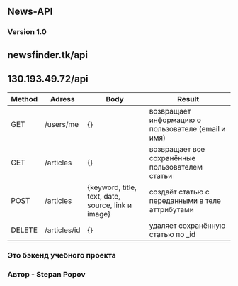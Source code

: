 ## News-API
### Version 1.0

## newsfinder.tk/api
## 130.193.49.72/api


| **Method** | **Adress**      |  **Body**					      |  **Result**                                           |
|------------|-----------------|------------------------------------------------------|-------------------------------------------------------|
|   GET      |   /users/me     |  {} 						      |  возвращает информацию о пользователе (email и имя)   |
|   GET      |   /articles     |  {} 		  				      |  возвращает все сохранённые пользователем статьи      |
|   POST     |   /articles     |  {keyword, title, text, date, source, link и image}  |  создаёт статью с переданными в теле аттрибутами      |
|   DELETE   |   /articles/id  |  {} 	          				      |  удаляет сохранённую статью  по _id                   |


### Это бэкенд учебного проекта
	
### Автор - Stepan Popov
